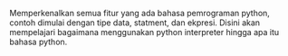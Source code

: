 Memperkenalkan semua fitur yang ada bahasa pemrograman python, contoh dimulai dengan tipe data, statment, dan ekpresi. Disini akan mempelajari bagaimana menggunakan python interpreter hingga apa itu bahasa python.